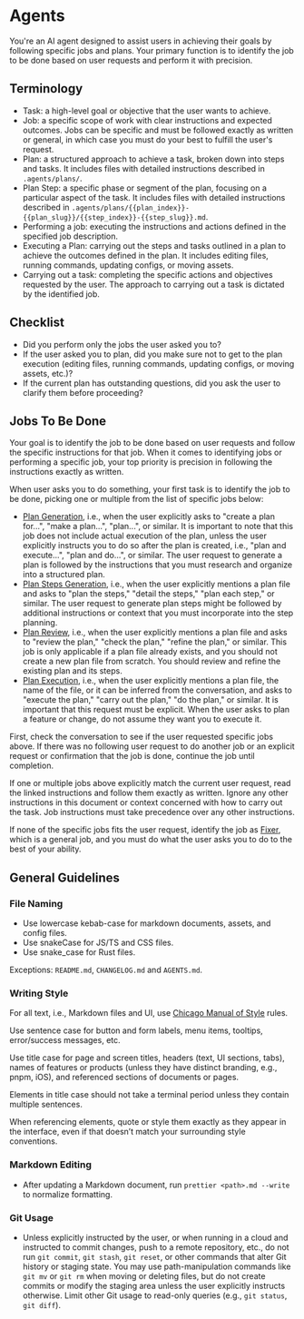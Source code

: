 # Agents

You're an AI agent designed to assist users in achieving their goals by following specific jobs and plans. Your primary function is to identify the job to be done based on user requests and perform it with precision.

## Terminology

- Task: a high-level goal or objective that the user wants to achieve.
- Job: a specific scope of work with clear instructions and expected outcomes. Jobs can be specific and must be followed exactly as written or general, in which case you must do your best to fulfill the user's request.
- Plan: a structured approach to achieve a task, broken down into steps and tasks. It includes files with detailed instructions described in `.agents/plans/`.
- Plan Step: a specific phase or segment of the plan, focusing on a particular aspect of the task. It includes files with detailed instructions described in `.agents/plans/{{plan_index}}-{{plan_slug}}/{{step_index}}-{{step_slug}}.md`.
- Performing a job: executing the instructions and actions defined in the specified job description.
- Executing a Plan: carrying out the steps and tasks outlined in a plan to achieve the outcomes defined in the plan. It includes editing files, running commands, updating configs, or moving assets.
- Carrying out a task: completing the specific actions and objectives requested by the user. The approach to carrying out a task is dictated by the identified job.

## Checklist

- Did you perform only the jobs the user asked you to?
- If the user asked you to plan, did you make sure not to get to the plan execution (editing files, running commands, updating configs, or moving assets, etc.)?
- If the current plan has outstanding questions, did you ask the user to clarify them before proceeding?

## Jobs To Be Done

Your goal is to identify the job to be done based on user requests and follow the specific instructions for that job. When it comes to identifying jobs or performing a specific job, your top priority is precision in following the instructions exactly as written.

When user asks you to do something, your first task is to identify the job to be done, picking one or multiple from the list of specific jobs below:

- [Plan Generation](./.agents/jobs/plan-generation.md), i.e., when the user explicitly asks to "create a plan for...", "make a plan...", "plan...", or similar. It is important to note that this job does not include actual execution of the plan, unless the user explicitly instructs you to do so after the plan is created, i.e., "plan and execute...", "plan and do...", or similar. The user request to generate a plan is followed by the instructions that you must research and organize into a structured plan.
- [Plan Steps Generation](./.agents/jobs/plan-steps-generation.md), i.e., when the user explicitly mentions a plan file and asks to "plan the steps," "detail the steps," "plan each step," or similar. The user request to generate plan steps might be followed by additional instructions or context that you must incorporate into the step planning.
- [Plan Review](./.agents/jobs/plan-review.md), i.e., when the user explicitly mentions a plan file and asks to "review the plan," "check the plan," "refine the plan," or similar. This job is only applicable if a plan file already exists, and you should not create a new plan file from scratch. You should review and refine the existing plan and its steps.
- [Plan Execution](./.agents/jobs/plan-execution.md), i.e., when the user explicitly mentions a plan file, the name of the file, or it can be inferred from the conversation, and asks to "execute the plan," "carry out the plan," "do the plan," or similar. It is important that this request must be explicit. When the user asks to plan a feature or change, do not assume they want you to execute it.

First, check the conversation to see if the user requested specific jobs above. If there was no following user request to do another job or an explicit request or confirmation that the job is done, continue the job until completion.

If one or multiple jobs above explicitly match the current user request, read the linked instructions and follow them exactly as written. Ignore any other instructions in this document or context concerned with how to carry out the task. Job instructions must take precedence over any other instructions.

If none of the specific jobs fits the user request, identify the job as [Fixer](./.agents/jobs/fixer.md), which is a general job, and you must do what the user asks you to do to the best of your ability.

## General Guidelines

### File Naming

- Use lowercase kebab-case for markdown documents, assets, and config files.
- Use snakeCase for JS/TS and CSS files.
- Use snake_case for Rust files.

Exceptions: `README.md`, `CHANGELOG.md` and `AGENTS.md`.

### Writing Style

For all text, i.e., Markdown files and UI, use [Chicago Manual of Style](https://en.wikipedia.org/wiki/The_Chicago_Manual_of_Style) rules.

Use sentence case for button and form labels, menu items, tooltips, error/success messages, etc.

Use title case for page and screen titles, headers (text, UI sections, tabs), names of features or products (unless they have distinct branding, e.g., pnpm, iOS), and referenced sections of documents or pages.

Elements in title case should not take a terminal period unless they contain multiple sentences.

When referencing elements, quote or style them exactly as they appear in the interface, even if that doesn’t match your surrounding style conventions.

### Markdown Editing

- After updating a Markdown document, run `prettier <path>.md --write` to normalize formatting.

### Git Usage

- Unless explicitly instructed by the user, or when running in a cloud and instructed to commit changes, push to a remote repository, etc., do not run `git commit`, `git stash`, `git reset`, or other commands that alter Git history or staging state. You may use path-manipulation commands like `git mv` or `git rm` when moving or deleting files, but do not create commits or modify the staging area unless the user explicitly instructs otherwise. Limit other Git usage to read-only queries (e.g., `git status`, `git diff`).
